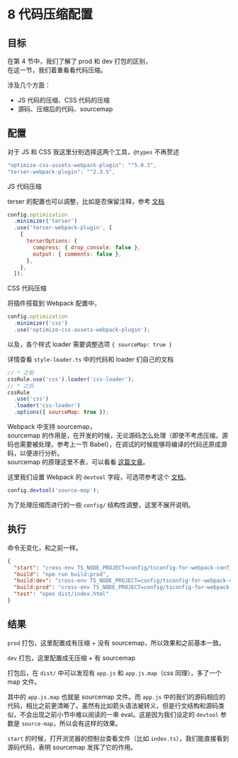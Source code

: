 # 8 代码压缩配置

## 目标

在第 4 节中，我们了解了 prod 和 dev 打包的区别，  
在这一节，我们着重看看代码压缩。

涉及几个方面：

- JS 代码的压缩、CSS 代码的压缩
- 源码、压缩后的代码、sourcemap

## 配置

对于 JS 和 CSS 我这里分别选择这两个工具，`@types` 不再赘述

```js
"optimize-css-assets-webpack-plugin": "^5.0.3",
"terser-webpack-plugin": "^2.3.5",
```

JS 代码压缩

terser 的配置也可以调整，比如是否保留注释，参考 [文档](https://github.com/webpack-contrib/terser-webpack-plugin)

```js
config.optimization
  .minimizer('terser')
  .use('terser-webpack-plugin', [
    {
      terserOptions: {
        compress: { drop_console: false },
        output: { comments: false },
      },
    },
  ]);
```

CSS 代码压缩

将插件搭载到 Webpack 配置中，

```js
config.optimization
  .minimizer('css')
  .use('optimize-css-assets-webpack-plugin');
```

以及，各个样式 loader 需要调整选项 `{ sourceMap: true }`

详情查看 `style-loader.ts` 中的代码和 loader 们自己的文档

```js
// * 之前
cssRule.use('css').loader('css-loader');
// * 之后
cssRule
  .use('css')
  .loader('css-loader')
  .options({ sourceMap: true });
```

Webpack 中支持 sourcemap，  
sourcemap 的作用是，在开发的时候，无论源码怎么处理（即使不考虑压缩，源码也需要被处理，参考上一节 Babel），在调试的时候能够将编译的代码还原成源码，以便进行分析。  
sourcemap 的原理这里不表，可以看看 [这篇文章](https://www.ruanyifeng.com/blog/2013/01/javascript_source_map.html)。

这里我们设置 Webpack 的 `devtool` 字段，可选项参考这个 [文档](https://webpack.js.org/configuration/devtool/)。

```js
config.devtool('source-map');
```

为了处理压缩而进行的一些 `config/` 结构性调整，这里不展开说明。

## 执行

命令无变化，和之前一样。

```json
{
  "start": "cross-env TS_NODE_PROJECT=config/tsconfig-for-webpack-config.json webpack-dev-server --open --config=config/webpack/webpack.server.ts",
  "build": "npm run build:prod",
  "build:dev": "cross-env TS_NODE_PROJECT=config/tsconfig-for-webpack-config.json webpack --config=config/webpack/webpack.dev.ts",
  "build:prod": "cross-env TS_NODE_PROJECT=config/tsconfig-for-webpack-config.json webpack --config=config/webpack/webpack.prod.ts",
  "test": "open dist/index.html"
}
```

## 结果

`prod` 打包，这里配置成有压缩 + 没有 sourcemap，所以效果和之前基本一致。

`dev` 打包，这里配置成无压缩 + 有 sourcemap

打包后，在 `dist/` 中可以发现有 `app.js` 和 `app.js.map`（css 同理），多了一个 map 文件。

其中的 `app.js.map` 也就是 sourcemap 文件。而 `app.js` 中的我们的源码相应的代码，相比之前更清晰了。虽然有比如箭头语法被转义，但是行文结构和源码类似，不会出现之前小节中难以阅读的一串 eval。这是因为我们设定的 `devtool` 参数是 `source-map`，所以会有这样的效果。

`start` 的时候，打开浏览器的控制台查看文件（比如 `index.ts`），我们能直接看到源码代码，表明 sourcemap 发挥了它的作用。
